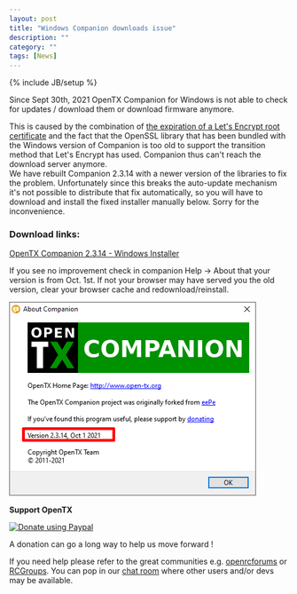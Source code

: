 ```yaml
---
layout: post
title: "Windows Companion downloads issue"
description: ""
category: ""
tags: [News]
---
```

{% include JB/setup %}

Since Sept 30th, 2021 OpenTX Companion for Windows is not able to check for updates / download them or download firmware anymore.  

This is caused by the combination of [the expiration of a Let's Encrypt root certificate](https://letsencrypt.org/docs/dst-root-ca-x3-expiration-september-2021/) and the fact that the OpenSSL library that has been bundled with the Windows version of Companion is too old to support the transition method that Let's Encrypt has used. Companion thus can't reach the download server anymore.  
We have rebuilt Companion 2.3.14 with a newer version of the libraries to fix the problem. Unfortunately since this breaks the auto-update mechanism it's not possible to distribute that fix automatically, so you will have to download and install the fixed installer manually below. Sorry for the inconvenience.  

### Download links:  

[OpenTX Companion 2.3.14  - Windows Installer](https://downloads.open-tx.org/2.3/release/companion/windows/companion-windows-2.3.14.exe)  

If you see no improvement check in companion Help -> About that your version is from Oct. 1st. If not your browser may have served you the old version, clear your browser cache and redownload/reinstall.  
  
<img src="../assets/images/companion_oct1.png">  
  


**Support OpenTX**

<a href="https://www.paypal.com/cgi-bin/webscr?cmd=_s-xclick&amp;hosted_button_id=DJ9MASSKVW8WN" rel="nofollow"><img src="https://camo.githubusercontent.com/11b2f47d7b4af17ef3a803f57c37de3ac82ac039/68747470733a2f2f696d672e736869656c64732e696f2f62616467652f70617970616c2d646f6e6174652d79656c6c6f772e737667" alt="Donate using Paypal" data-canonical-src="https://img.shields.io/badge/paypal-donate-yellow.svg" style="max-width:100%;"></a>

A donation can go a long way to help us move forward !  

If you need help please refer to the great communities e.g. [openrcforums](http://openrcforums.com/forum/viewforum.php?f=45) or [RCGroups](https://www.rcgroups.com/forums/showthread.php?3395177-Official-OpenTX-version-2-3-Discussion-Thread). You can pop in our [chat room](https://discord.gg/CZCwVx2) where other users and/or devs may be available.
